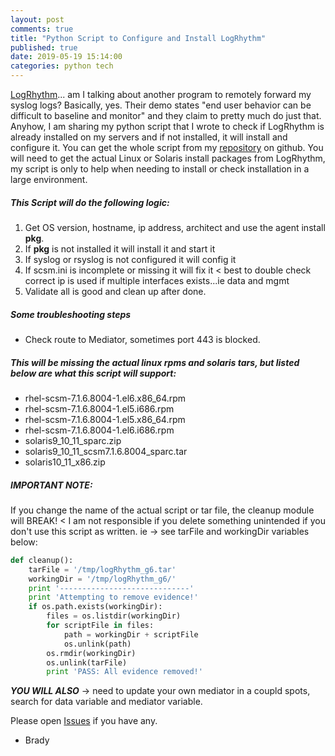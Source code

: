 ```yaml
---
layout: post
comments: true
title: "Python Script to Configure and Install LogRhythm"
published: true
date: 2019-05-19 15:14:00
categories: python tech 
---
```


[LogRhythm](https://logrhythm.com)... am I talking about another program to remotely forward my syslog logs? Basically, yes. Their demo states "end user behavior can be difficult to baseline and monitor" and they claim to pretty much do just that. Anyhow, I am sharing my python script that I wrote to check if LogRhythm is already installed on my servers and if not installed, it will install and configure it.  You can get the whole script from my [repository](https://github.com/r3dact3d/logRhythm) on github.  You will need to get the actual Linux or Solaris install packages from LogRhythm, my script is only to help when needing to install or check installation in a large environment.

##### This Script will do the following logic:
1.  Get OS version, hostname, ip address, architect and use the agent install **pkg**.
2.  If **pkg** is not installed it will install it and start it
3.  If syslog or rsyslog is not configured it will config it
4.  If scsm.ini is incomplete or missing it will fix it < best to double check correct ip is used if multiple interfaces exists...ie data and mgmt
5.  Validate all is good and clean up after done.

##### Some troubleshooting steps
* Check route to Mediator, sometimes port 443 is blocked.

##### This will be missing the actual linux rpms and solaris tars, but listed below are what this script will support:
* rhel-scsm-7.1.6.8004-1.el6.x86_64.rpm
* rhel-scsm-7.1.6.8004-1.el5.i686.rpm    
* rhel-scsm-7.1.6.8004-1.el5.x86_64.rpm  
* rhel-scsm-7.1.6.8004-1.el6.i686.rpm    
* solaris9_10_11_sparc.zip
* solaris9_10_11_scsm7.1.6.8004_sparc.tar
* solaris10_11_x86.zip

##### IMPORTANT NOTE:
If you change the name of the actual script or tar file, the cleanup module will BREAK!  < I am not responsible if you delete something unintended if you don't use this script as written.
ie ->  see tarFile and workingDir variables below:
```python
def cleanup():
    tarFile = '/tmp/logRhythm_g6.tar'
    workingDir = '/tmp/logRhythm_g6/'
    print '-----------------------------'
    print 'Attempting to remove evidence!'
    if os.path.exists(workingDir):
        files = os.listdir(workingDir)
        for scriptFile in files:
            path = workingDir + scriptFile
            os.unlink(path)
        os.rmdir(workingDir)
        os.unlink(tarFile)
        print 'PASS: All evidence removed!'
```

***YOU WILL ALSO*** -> need to update your own mediator in a coupld spots, search for data variable and mediator variable.

Please open [Issues](https://github.com/r3dact3d/logRhythm/issues) if you have any.

- Brady